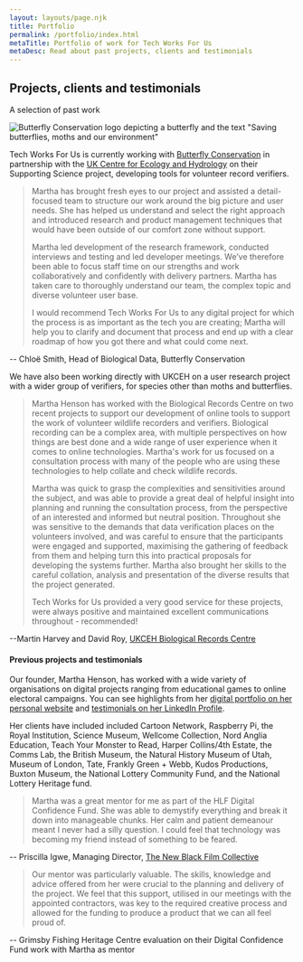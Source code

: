 ```yaml
---
layout: layouts/page.njk
title: Portfolio
permalink: /portfolio/index.html
metaTitle: Portfolio of work for Tech Works For Us
metaDesc: Read about past projects, clients and testimonials
---
```

## Projects, clients and testimonials

A selection of past work 

![Butterfly Conservation logo depicting a butterfly and the text "Saving butterflies, moths and our environment"](/images/bc-master-logo.png)

Tech Works For Us is currently working with [Butterfly Conservation](https://butterfly-conservation.org/) in partnership with the [UK Centre for Ecology and Hydrology](https://www.ceh.ac.uk/) on their Supporting Science project, developing tools for volunteer record verifiers.  

> Martha has brought fresh eyes to our project and assisted a detail-focused team to structure our work around the big picture and user needs. She has helped us understand and select the right approach and introduced research and product management techniques that would have been outside of our comfort zone without support. 
>
> Martha led development of the research framework, conducted interviews and testing and led developer meetings. We’ve therefore been able to focus staff time on our strengths and work collaboratively and confidently with delivery partners. Martha has taken care to thoroughly understand our team, the complex topic and diverse volunteer user base. 
>
> I would recommend Tech Works For Us to any digital project for which the process is as important as the tech you are creating; Martha will help you to clarify and document that process and end up with a clear roadmap of how you got there and what could come next.

\-- Chloë Smith, Head of Biological Data, Butterfly Conservation

W﻿e have also been working directly with UKCEH on a user research project with a wider group of verifiers, for species other than moths and butterflies.

> Martha Henson has worked with the Biological Records Centre on two recent projects to support our development of online tools to support the work of volunteer wildlife recorders and verifiers. Biological recording can be a complex area, with multiple perspectives on how things are best done and a wide range of user experience when it comes to online technologies. Martha's work for us focused on a consultation process with many of the people who are using these technologies to help collate and check wildlife records. 
>
> Martha was quick to grasp the complexities and sensitivities around the subject, and was able to provide a great deal of helpful insight into planning and running the consultation process, from the perspective of an interested and informed but neutral position. Throughout she was sensitive to the demands that data verification places on the volunteers involved, and was careful to ensure that the participants were engaged and supported, maximising the gathering of feedback from them and helping turn this into practical proposals for developing the systems further. Martha also brought her skills to the careful collation, analysis and presentation of the diverse results that the project generated.
>
> Tech Works for Us provided a very good service for these projects, were always positive and maintained excellent communications throughout - recommended! 

\--Martin Harvey and David Roy, [UKCEH Biological Records Centre](https://www.brc.ac.uk/ "https\://www.brc.ac.uk/")

#### Previous projects and testimonials

Our founder, Martha Henson, has worked with a wide variety of organisations on digital projects ranging from educational games to online electoral campaigns. You can see highlights from her [digital portfolio on her personal website](https://marthahenson.com/digital-portfolio/) and [testimonials on her LinkedIn Profile](https://www.linkedin.com/in/martha-henson-5673a060/details/recommendations/). 

Her clients have included included Cartoon Network, Raspberry Pi, the Royal Institution, Science Museum, Wellcome Collection, Nord Anglia Education, Teach Your Monster to Read, Harper Collins/4th Estate, the Comms Lab, the British Museum, the Natural History Museum of Utah, Museum of London, Tate, Frankly Green + Webb, Kudos Productions, Buxton Museum, the National Lottery Community Fund, and the National Lottery Heritage fund.

> Martha was a great mentor for me as part of the HLF Digital Confidence Fund. She was able to demystify everything and break it down into manageable chunks. Her calm and patient demeanour meant I never had a silly question. I could feel that technology was becoming my friend instead of something to be feared.

\-- Priscilla Igwe, Managing Director, [The New Black Film Collective](https://www.tnbfc.co.uk/)

> Our mentor was particularly valuable. The skills, knowledge and advice offered from her were crucial to the planning and delivery of the project. We feel that this support, utilised in our meetings with the appointed contractors, was key to the required creative process and allowed for the funding to produce a product that we can all feel proud of.

\-- Grimsby Fishing Heritage Centre evaluation on their Digital Confidence Fund work with Martha as mentor